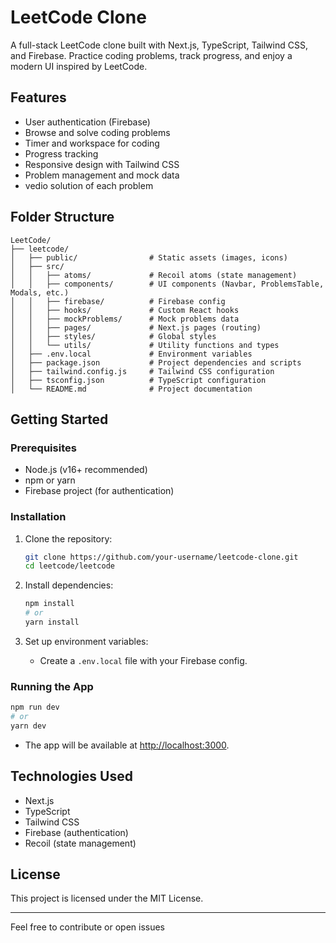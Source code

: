 

# LeetCode Clone

A full-stack LeetCode clone built with Next.js, TypeScript, Tailwind CSS, and Firebase. Practice coding problems, track progress, and enjoy a modern UI inspired by LeetCode.

## Features

- User authentication (Firebase)
- Browse and solve coding problems
- Timer and workspace for coding
- Progress tracking
- Responsive design with Tailwind CSS
- Problem management and mock data
- vedio solution of each problem

## Folder Structure

```
LeetCode/
├── leetcode/
│   ├── public/                # Static assets (images, icons)
│   ├── src/
│   │   ├── atoms/             # Recoil atoms (state management)
│   │   ├── components/        # UI components (Navbar, ProblemsTable, Modals, etc.)
│   │   ├── firebase/          # Firebase config
│   │   ├── hooks/             # Custom React hooks
│   │   ├── mockProblems/      # Mock problems data
│   │   ├── pages/             # Next.js pages (routing)
│   │   ├── styles/            # Global styles
│   │   └── utils/             # Utility functions and types
│   ├── .env.local             # Environment variables
│   ├── package.json           # Project dependencies and scripts
│   ├── tailwind.config.js     # Tailwind CSS configuration
│   ├── tsconfig.json          # TypeScript configuration
│   └── README.md              # Project documentation
```

## Getting Started

### Prerequisites

- Node.js (v16+ recommended)
- npm or yarn
- Firebase project (for authentication)

### Installation

1. Clone the repository:
    ```sh
    git clone https://github.com/your-username/leetcode-clone.git
    cd leetcode/leetcode
    ```

2. Install dependencies:
    ```sh
    npm install
    # or
    yarn install
    ```

3. Set up environment variables:
    - Create a `.env.local` file with your Firebase config.

### Running the App

```sh
npm run dev
# or
yarn dev
```

- The app will be available at [http://localhost:3000](http://localhost:3000).

## Technologies Used

- Next.js
- TypeScript
- Tailwind CSS
- Firebase (authentication)
- Recoil (state management)

## License

This project is licensed under the MIT License.

---

Feel free to contribute or open issues
